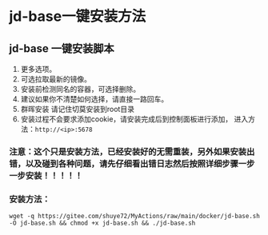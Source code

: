 # jd-base一键安装方法

## jd-base 一键安装脚本
1. 更多选项。
2. 可选拉取最新的镜像。
3. 安装前检测同名的容器，可选择删除。
4. 建议如果你不清楚如何选择，请直接一路回车。
5. 群晖安装 请记住切莫安装到root目录
6. 安装过程不会要求添加cookie，请安装完成后到控制面板进行添加， 进入方法：`http://<ip>:5678`

### 注意：这个只是安装方法，已经安装好的无需重装，另外如果安装出错，以及碰到各种问题，请先仔细看出错日志然后按照详细步骤一步一步安装！！！！！

### 安装方法：

    wget -q https://gitee.com/shuye72/MyActions/raw/main/docker/jd-base.sh -O jd-base.sh && chmod +x jd-base.sh && ./jd-base.sh


 